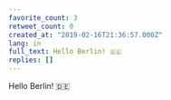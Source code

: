 ```yaml
---
favorite_count: 3
retweet_count: 0
created_at: "2019-02-16T21:36:57.000Z"
lang: in
full_text: Hello Berlin! 🇩🇪
replies: []
---
```


Hello Berlin! 🇩🇪

